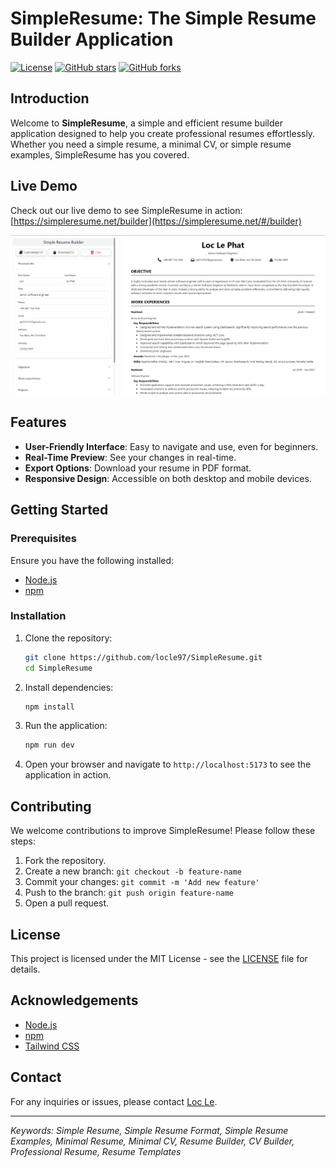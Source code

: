 # SimpleResume: The Simple Resume Builder Application

[![License](https://img.shields.io/github/license/locle97/SimpleResume)](LICENSE)
[![GitHub stars](https://img.shields.io/github/stars/locle97/SimpleResume)](https://github.com/locle97/SimpleResume/stargazers)
[![GitHub forks](https://img.shields.io/github/forks/locle97/SimpleResume)](https://github.com/locle97/SimpleResume/network)

## Introduction

Welcome to **SimpleResume**, a simple and efficient resume builder application designed to help you create professional resumes effortlessly. Whether you need a simple resume, a minimal CV, or simple resume examples, SimpleResume has you covered.

## Live Demo

Check out our live demo to see SimpleResume in action: [https://simpleresume.net/builder](https://simpleresume.net/#/builder)

![Simple resume screenshot](./docs/simple-resume-builder.png)

## Features

- **User-Friendly Interface**: Easy to navigate and use, even for beginners.
- **Real-Time Preview**: See your changes in real-time.
- **Export Options**: Download your resume in PDF format.
- **Responsive Design**: Accessible on both desktop and mobile devices.

## Getting Started

### Prerequisites

Ensure you have the following installed:

- [Node.js](https://nodejs.org/)
- [npm](https://www.npmjs.com/)

### Installation

1. Clone the repository:
    ```bash
    git clone https://github.com/locle97/SimpleResume.git
    cd SimpleResume
    ```

2. Install dependencies:
    ```bash
    npm install
    ```

3. Run the application:
    ```bash
    npm run dev
    ```

4. Open your browser and navigate to `http://localhost:5173` to see the application in action.

## Contributing

We welcome contributions to improve SimpleResume! Please follow these steps:

1. Fork the repository.
2. Create a new branch: `git checkout -b feature-name`
3. Commit your changes: `git commit -m 'Add new feature'`
4. Push to the branch: `git push origin feature-name`
5. Open a pull request.

## License

This project is licensed under the MIT License - see the [LICENSE](LICENSE) file for details.

## Acknowledgements

- [Node.js](https://nodejs.org/)
- [npm](https://www.npmjs.com/)
- [Tailwind CSS](https://tailwindcss.com/)

## Contact

For any inquiries or issues, please contact [Loc Le](mailto:lpl212757@gmail.com).

---

*Keywords: Simple Resume, Simple Resume Format, Simple Resume Examples, Minimal Resume, Minimal CV, Resume Builder, CV Builder, Professional Resume, Resume Templates*

